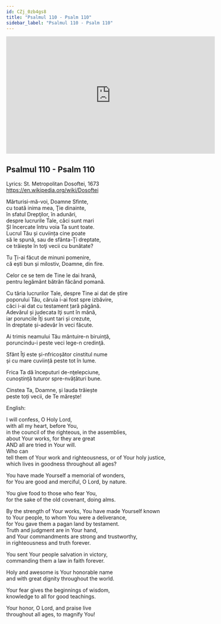 ```yaml
---
id: CZj_0zb4gs8
title: "Psalmul 110 - Psalm 110"
sidebar_label: "Psalmul 110 - Psalm 110"
---
```


<div class="video-float-container">
  <iframe
    width="560"
    height="315"
    src="https://www.youtube.com/embed/CZj_0zb4gs8"
    title="YouTube video player"
    frameborder="0"
    allow="accelerometer; autoplay; clipboard-write; encrypted-media; gyroscope; picture-in-picture; web-share"
    referrerpolicy="strict-origin-when-cross-origin"
    allowfullscreen
  ></iframe>
</div>

## Psalmul 110 - Psalm 110

Lyrics: St. Metropolitan Dosoftei, 1673   
https://en.wikipedia.org/wiki/Dosoftei 

Mărturisi-mă-voi, Doamne Sfinte,   
cu toată inima mea, Ţie dinainte,   
în sfatul Drepţilor, în adunări,   
despre lucrurile Tale, căci sunt mari   
ȘI încercate întru voia Ta sunt toate.   
Lucrul Tău și cuviința cine poate   
să le spună, sau de sfânta-Ţi dreptate,   
ce trăiește în toţi vecii cu bunătate? 

Tu Ţi-ai făcut de minuni pomenire,   
că ești bun și milostiv, Doamne, din fire. 

Celor ce se tem de Tine le dai hrană,   
pentru legământ bătrân făcând pomană. 

Cu tăria lucrurilor Tale, despre Tine ai dat de știre   
poporului Tău, căruia i-ai fost spre izbăvire,   
căci i-ai dat cu testament țară păgână.   
Adevărul și judecata Iţi sunt în mână,   
iar poruncile Îţi sunt tari și crezute,   
în dreptate și-adevăr în veci făcute. 

Ai trimis neamului Tău mântuire-n biruință,   
poruncindu-i peste veci lege-n credinţă. 

Sfânt Îţi este și-nfricoșător cinstitul nume   
și cu mare cuviință peste tot în lume. 

Frica Ta dă începuturi de-nţelepciune,   
cunoștință tuturor spre-nvățături bune. 

Cinstea Ta, Doamne, și lauda trăiește   
peste toți vecii, de Te mărește!

English:

I will confess, O Holy Lord,  
with all my heart, before You,  
in the council of the righteous, in the assemblies,  
about Your works, for they are great  
AND all are tried in Your will.  
Who can  
tell them of Your work and righteousness, or of Your holy justice,  
which lives in goodness throughout all ages?

You have made Yourself a memorial of wonders,  
for You are good and merciful, O Lord, by nature.

You give food to those who fear You,  
for the sake of the old covenant, doing alms.

By the strength of Your works, You have made Yourself known  
to Your people, to whom You were a deliverance,  
for You gave them a pagan land by testament.  
Truth and judgment are in Your hand,  
and Your commandments are strong and trustworthy,  
in righteousness and truth forever.

You sent Your people salvation in victory,  
commanding them a law in faith forever.

Holy and awesome is Your honorable name  
and with great dignity throughout the world.

Your fear gives the beginnings of wisdom,  
knowledge to all for good teachings.

Your honor, O Lord, and praise live  
throughout all ages, to magnify You!
